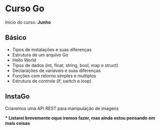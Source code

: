 # Curso Go
Início do curso: __Junho__

## Básico

* Tipos de instalações e suas diferenças
* Estrutura de um arquivo Go
* Hello World
* Tipos de dados (int, float, string, bool, map e struct)
* Declarações de variaveis e suas diferenças
* Funções com retorno simples e multiplos
* Estrutura de controle (if, switch e loop)

## InstaGo
Criaremos uma API REST para manipulação de imagens

__* Listarei brevemente oque iremos fazer, mas ainda estou pensando em mais coisas__
